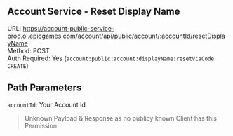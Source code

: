## Account Service - Reset Display Name

URL: https://account-public-service-prod.ol.epicgames.com/account/api/public/account/:accountId/resetDisplayName \
Method: POST \
Auth Required: Yes (`account:public:account:displayName:resetViaCode CREATE`)

## Path Parameters

`accountId`: Your Account Id

> Unknown Payload & Response as no publicy known Client has this Permission
